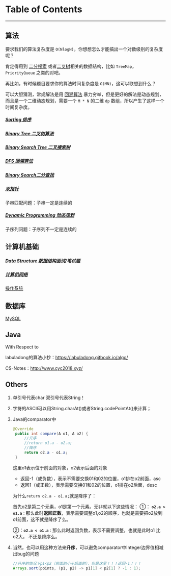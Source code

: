 # Table of Contents

------

## 算法

要求我们的算法复杂度是 `O(NlogN)`，你想想怎么才能搞出一个对数级别的复杂度呢？

肯定得用到 [二分搜索]() 或者<u>二叉树</u>相关的数据结构，比如 `TreeMap`，`PriorityQueue` 之类的对吧。

再比如，有时候题目要求你的算法时间复杂度是 `O(MN)`，这可以联想到什么？

可以大胆猜测，常规解法是用 [回溯算法]() 暴力穷举，但是更好的解法是动态规划，而且是一个二维动态规划，需要一个 `M * N` 的二维 `dp` 数组，所以产生了这样一个时间复杂度。

##### [Sorting 排序](./排序.md)

##### [Binary Tree 二叉树算法](./二叉树.md) 

##### [Binary Search Tree 二叉搜索树](./二叉搜索树.md)

##### [DFS 回溯算法](./回溯算法.md)

##### [Binary Search二分查找](./二分查找.md)

##### [双指针](./双指针.md)

子串匹配问题：子串一定是连续的

##### [Dynamic Programming 动态规划](./动态规划.md)

子序列问题：子序列不一定是连续的

## 计算机基础

##### [Data Structure 数据结构面试/笔试题](./数据结构面试笔试题.md)

##### [计算机网络](./计算机网络.md)

[操作系统](./操作系统.md)

## 数据库

[MySQL](./MySQL.md)

## Java





With Respect to

labuladong的算法小抄：https://labuladong.gitbook.io/algo/

CS-Notes：http://www.cyc2018.xyz/

## Others

1. 单引号代表char 双引号代表String！

2. 字符的ASCII可以用String.charAt()或者String.codePointAt()来计算；

3. Java的comparator中

    ```java
    @Override
     public int compare(A o1, A o2) {
         //升序
         //return o1.a - o2.a;
         //降序
         return o2.a - o1.a;
     }
    ```

    这里o1表示位于前面的对象，o2表示后面的对象

    - 返回-1（或负数），表示不需要交换01和02的位置，o1排在o2前面，asc
    - 返回1（或正数），表示需要交换01和02的位置，o1排在o2后面，desc

    为什么`return o2.a - o1.a;`就是降序了：

    首先o2是第二个元素，o1是第一个元素。无非就以下这些情况：
    ①： **`o2.a > o1.a`** : 那么此时**返回正数**，表示需要调整o1,o2的顺序，也就是需要把o2放到o1前面，这不就是降序了么。

    ②：**`o2.a < o1.a`** : 那么此时返回负数，表示不需要调整，也就是此时o1 比 o2大， 不还是降序么。

4. 当然，也可以用这种方法来**升序**，可以避免comparator中Integer边界值相减出bug的问题

    ```java
    //升序的情况下p1<p2（前面的小于后面的），但是这里！！！返回-1！！！
    Arrays.sort(points, (p1, p2) -> p1[1] < p2[1] ? -1 : 1);
    
    ```

    
